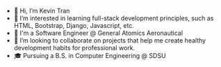 - 👋 Hi, I’m Kevin Tran
- 👀 I’m interested in learning full-stack development principles, such as HTML, Bootstrap, Django, Javascript, etc.
- 🌱 I'm a Software Engineer @ General Atomics Aeronautical
- 💞️ I’m looking to collaborate on projects that help me create healthy development habits for professional work.
- 🎓 Pursuing a B.S. in Computer Engineering @ SDSU

<!---
FortnightFan/FortnightFan is a ✨ special ✨ repository because its `README.md` (this file) appears on your GitHub profile.
You can click the Preview link to take a look at your changes.
--->
